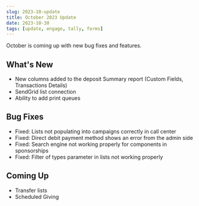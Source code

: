 ```yaml
---
slug: 2023-10-update
title: October 2023 Update
date: 2023-10-30
tags: [update, engage, tally, forms]
---
```


October is coming up with new bug fixes and features.

<!--truncate-->

## What's New

- New columns added to the deposit Summary report (Custom Fields, Transactions Details)
- SendGrid list connection
- Ability to add print queues

## Bug Fixes

- Fixed: Lists not populating into campaigns correctly in call center
- Fixed: Direct debit payment method shows an error from the admin side
- Fixed: Search engine not working properly for components in sponsorships
- Fixed: Filter of types parameter in lists not working properly

## Coming Up

- Transfer lists
- Scheduled Giving
